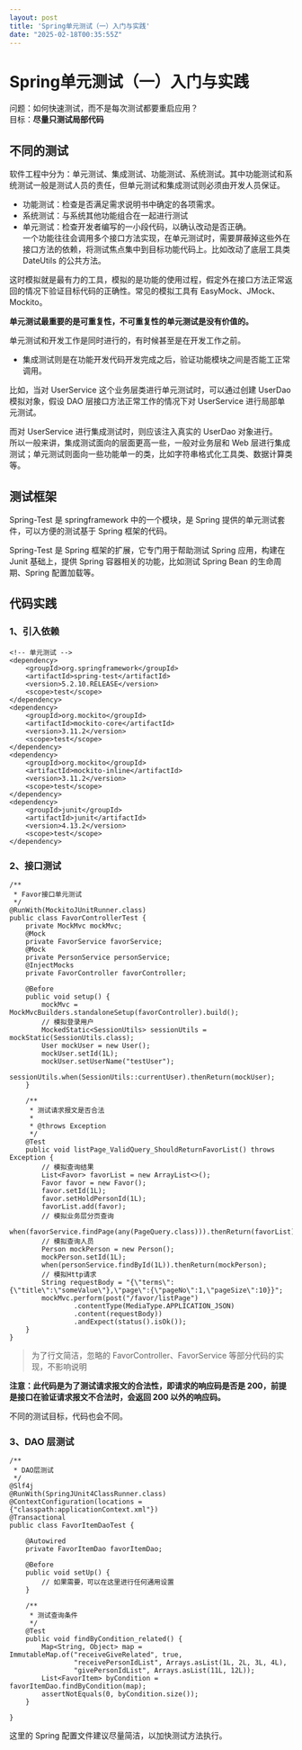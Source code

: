 ```yaml
---
layout: post
title: 'Spring单元测试（一）入门与实践'
date: "2025-02-18T00:35:55Z"
---
```

Spring单元测试（一）入门与实践
==================

问题：如何快速测试，而不是每次测试都要重启应用？  
目标：**尽量只测试局部代码**

不同的测试
-----

软件工程中分为：单元测试、集成测试、功能测试、系统测试。其中功能测试和系统测试一般是测试人员的责任，但单元测试和集成测试则必须由开发人员保证。

*   功能测试：检查是否满足需求说明书中确定的各项需求。
*   系统测试：与系统其他功能组合在一起进行测试
*   单元测试：检查开发者编写的一小段代码，以确认改动是否正确。  
    一个功能往往会调用多个接口方法实现，在单元测试时，需要屏蔽掉这些外在接口方法的依赖，将测试焦点集中到目标功能代码上。比如改动了底层工具类 DateUtils 的公共方法。

这时模拟就是最有力的工具，模拟的是功能的使用过程，假定外在接口方法正常返回的情况下验证目标代码的正确性。常见的模拟工具有 EasyMock、JMock、Mockito。

**单元测试最重要的是可重复性，不可重复性的单元测试是没有价值的。**

单元测试和开发工作是同时进行的，有时候甚至是在开发工作之前。

*   集成测试则是在功能开发代码开发完成之后，验证功能模块之间是否能工正常调用。

比如，当对 UserService 这个业务层类进行单元测试时，可以通过创建 UserDao 模拟对象，假设 DAO 层接口方法正常工作的情况下对 UserService 进行局部单元测试。

而对 UserService 进行集成测试时，则应该注入真实的 UserDao 对象进行。  
所以一般来讲，集成测试面向的层面更高一些，一般对业务层和 Web 层进行集成测试；单元测试则面向一些功能单一的类，比如字符串格式化工具类、数据计算类等。

测试框架
----

Spring-Test 是 springframework 中的一个模块，是 Spring 提供的单元测试套件，可以方便的测试基于 Spring 框架的代码。

Spring-Test 是 Spring 框架的扩展，它专门用于帮助测试 Spring 应用，构建在 Junit 基础上，提供 Spring 容器相关的功能，比如测试 Spring Bean 的生命周期、Spring 配置加载等。

代码实践
----

### 1、引入依赖

    <!-- 单元测试 -->
    <dependency>
    	<groupId>org.springframework</groupId>
    	<artifactId>spring-test</artifactId>
    	<version>5.2.10.RELEASE</version>
    	<scope>test</scope>
    </dependency>
    <dependency>
    	<groupId>org.mockito</groupId>
    	<artifactId>mockito-core</artifactId>
    	<version>3.11.2</version>
    	<scope>test</scope>
    </dependency>
    <dependency>
    	<groupId>org.mockito</groupId>
    	<artifactId>mockito-inline</artifactId>
    	<version>3.11.2</version>
    	<scope>test</scope>
    </dependency>
    <dependency>
    	<groupId>junit</groupId>
    	<artifactId>junit</artifactId>
    	<version>4.13.2</version>
    	<scope>test</scope>
    </dependency>
    

### 2、接口测试

    /**
     * Favor接口单元测试
     */
    @RunWith(MockitoJUnitRunner.class)
    public class FavorControllerTest {
        private MockMvc mockMvc;
        @Mock
        private FavorService favorService;
        @Mock
        private PersonService personService;
        @InjectMocks
        private FavorController favorController;
    
        @Before
        public void setup() {
            mockMvc = MockMvcBuilders.standaloneSetup(favorController).build();
            // 模拟登录用户
            MockedStatic<SessionUtils> sessionUtils = mockStatic(SessionUtils.class);
            User mockUser = new User();
            mockUser.setId(1L);
            mockUser.setUserName("testUser");
            sessionUtils.when(SessionUtils::currentUser).thenReturn(mockUser);
        }
    
        /**
         * 测试请求报文是否合法
         *
         * @throws Exception
         */
        @Test
        public void listPage_ValidQuery_ShouldReturnFavorList() throws Exception {
            // 模拟查询结果
            List<Favor> favorList = new ArrayList<>();
            Favor favor = new Favor();
            favor.setId(1L);
            favor.setHoldPersonId(1L);
            favorList.add(favor);
            // 模拟业务层分页查询
            when(favorService.findPage(any(PageQuery.class))).thenReturn(favorList);
            // 模拟查询人员
            Person mockPerson = new Person();
            mockPerson.setId(1L);
            when(personService.findById(1L)).thenReturn(mockPerson);
            // 模拟Http请求
            String requestBody = "{\"terms\":{\"title\":\"someValue\"},\"page\":{\"pageNo\":1,\"pageSize\":10}}";
            mockMvc.perform(post("/favor/listPage")
                    .contentType(MediaType.APPLICATION_JSON)
                    .content(requestBody))
                    .andExpect(status().isOk());
        }
    }
    

> 为了行文简洁，忽略的 FavorController、FavorService 等部分代码的实现，不影响说明

**注意：此代码是为了测试请求报文的合法性，即请求的响应码是否是 200，前提是接口在验证请求报文不合法时，会返回 200 以外的响应码。**

不同的测试目标，代码也会不同。

### 3、DAO 层测试

    /**
     * DAO层测试
     */
    @Slf4j
    @RunWith(SpringJUnit4ClassRunner.class)
    @ContextConfiguration(locations = {"classpath:applicationContext.xml"})
    @Transactional
    public class FavorItemDaoTest {
    
        @Autowired
        private FavorItemDao favorItemDao;
    
        @Before
        public void setUp() {
            // 如果需要，可以在这里进行任何通用设置
        }
    
        /**
         * 测试查询条件
         */
        @Test
        public void findByCondition_related() {
            Map<String, Object> map = ImmutableMap.of("receiveGiveRelated", true,
                    "receivePersonIdList", Arrays.asList(1L, 2L, 3L, 4L),
                    "givePersonIdList", Arrays.asList(11L, 12L));
            List<FavorItem> byCondition = favorItemDao.findByCondition(map);
            assertNotEquals(0, byCondition.size());
        }
    
    }
    

这里的 Spring 配置文件建议尽量简洁，以加快测试方法执行。